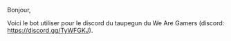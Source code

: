 Bonjour,

Voici le bot utiliser pour le discord du taupegun du We Are Gamers (discord: https://discord.gg/TyWFGKJ).

